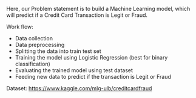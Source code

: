 Here, our Problem statement is to build a Machine Learning model, which will predict if a Credit Card Transaction is Legit or Fraud.

Work flow:
- Data collection
- Data preprocessing
- Splitting the data into train test set
- Training the model using Logistic Regression (best for binary classification)
- Evaluating the trained model using test dataset
- Feeding new data to predict if the transaction is Legit or Fraud

Dataset: 
https://www.kaggle.com/mlg-ulb/creditcardfraud
